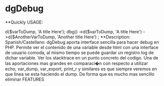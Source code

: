 dgDebug
=======

**Quickly USAGE:

<?php
require('../_dgDebug/debug.php');

dbg()->d($varToDump, 'A title Here');

dbg()
	->d($varToDump, 'A title Here')
	->d($AnotherVarToDump, 'Another title Here')
;

**Description:

	Spanish/Castellano:

		dgDebug aporta interface sencilla para hacer debug en PHP. Permite ver 
	el contenido de una variable desde html con una interface de usuario comoda,
	al mismo tiempo se puede guardar un registro log de dichar variable. Ver
	los stacktrace en un punto concreto del codigo.
		
		Una de las aportaciones mas grandes en comparaci�n con respecto a 
	utilizar echo, var_dump, var_export, print_r y similares es que siempre 
	veremos en que linea se esta haciendo el dump. De forma que es mucho mas 
	sencillo eliminar

FEATURES
